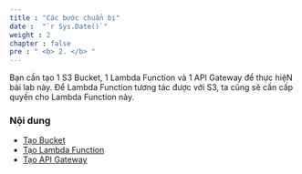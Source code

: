 ```yaml
---
title : "Các bước chuẩn bị"
date :  "`r Sys.Date()`" 
weight : 2 
chapter : false
pre : " <b> 2. </b> "
---
```


Bạn cần tạo 1 S3 Bucket, 1 Lambda Function và 1 API Gateway để thực hiệN bài lab này.
Để Lambda Function tương tác được với S3, ta cũng sẽ cần cấp quyền cho Lambda Function này.

### Nội dung
  - [Tạo Bucket](2.1-createbucket/)
  - [Tạo Lambda Function](2.2-createlambda)
  - [Tạo API Gateway](2.3-createapigateway)

  
